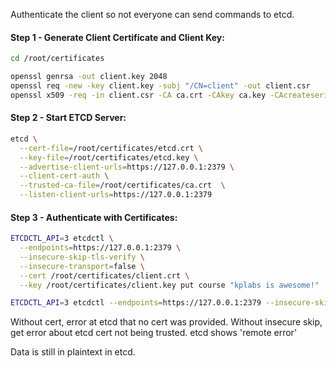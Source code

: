 Authenticate the client so not everyone can send commands to etcd. 
#### Step 1 - Generate Client Certificate and Client Key:
```sh
cd /root/certificates
```
```sh
openssl genrsa -out client.key 2048
openssl req -new -key client.key -subj "/CN=client" -out client.csr
openssl x509 -req -in client.csr -CA ca.crt -CAkey ca.key -CAcreateserial -out client.crt -extensions v3_req  -days 1000
```

#### Step 2 - Start ETCD Server:
```sh
etcd \
  --cert-file=/root/certificates/etcd.crt \
  --key-file=/root/certificates/etcd.key \
  --advertise-client-urls=https://127.0.0.1:2379 \
  --client-cert-auth \
  --trusted-ca-file=/root/certificates/ca.crt  \
  --listen-client-urls=https://127.0.0.1:2379
```
#### Step 3 - Authenticate with Certificates:
```sh
ETCDCTL_API=3 etcdctl \
  --endpoints=https://127.0.0.1:2379 \
  --insecure-skip-tls-verify \
  --insecure-transport=false \
  --cert /root/certificates/client.crt \
  --key /root/certificates/client.key put course "kplabs is awesome!"

ETCDCTL_API=3 etcdctl --endpoints=https://127.0.0.1:2379 --insecure-skip-tls-verify  --insecure-transport=false --cert /root/certificates/client.crt --key /root/certificates/client.key get course
```

Without cert, error at etcd that no cert was provided. 
Without insecure skip, get error about etcd cert not being trusted.
etcd shows 'remote error'

Data is still in plaintext in etcd. 